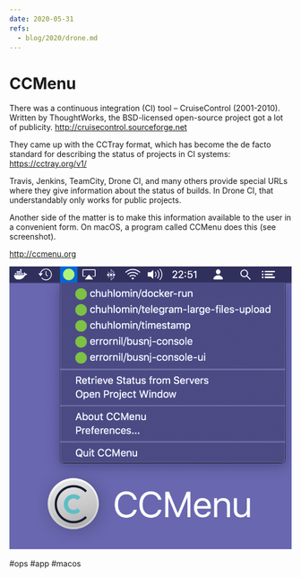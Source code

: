 ```yaml
---
date: 2020-05-31
refs:
  - blog/2020/drone.md
---
```


# CCMenu

There was a continuous integration (CI) tool – CruiseControl (2001-2010).
Written by ThoughtWorks, the BSD-licensed open-source project got a lot of publicity.
http://cruisecontrol.sourceforge.net

They came up with the CCTray format, which has become the de facto standard for describing the status of projects in CI systems:
https://cctray.org/v1/

Travis, Jenkins, TeamCity, Drone CI, and many others provide special URLs where they give information about the status of builds.
In Drone CI, that understandably only works for public projects.

Another side of the matter is to make this information available to the user in a convenient form.
On macOS, a program called CCMenu does this (see screenshot).

http://ccmenu.org

![CCMenu promo](ccmenu.png "CCMenu promo")

#ops #app #macos

